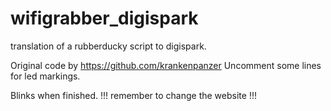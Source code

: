 # wifigrabber_digispark
translation of a rubberducky script to digispark.

Original code by https://github.com/krankenpanzer 
Uncomment some lines for led markings.

Blinks when finished.
!!! remember to change the website !!!
